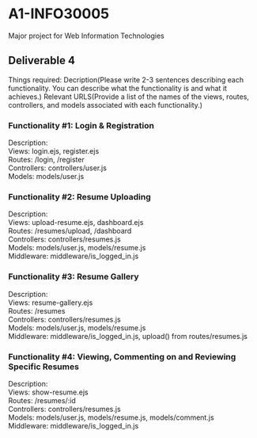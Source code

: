 # A1-INFO30005
Major project for Web Information Technologies

## Deliverable 4 

Things required:
Decription(Please write 2-3 sentences describing each functionality. You can describe what the functionality is and what it achieves.)
Relevant URLS(Provide a list of the names of the views, routes, controllers, and models associated with each functionality.)

### Functionality #1: Login & Registration
Description:  
Views: login.ejs, register.ejs  
Routes: /login, /register  
Controllers: controllers/user.js  
Models: models/user.js  

### Functionality #2: Resume Uploading
Description:  
Views: upload-resume.ejs, dashboard.ejs  
Routes: /resumes/upload, /dashboard  
Controllers: controllers/resumes.js  
Models: models/user.js, models/resume.js  
Middleware: middleware/is_logged_in.js  

### Functionality #3: Resume Gallery
Description:  
Views: resume-gallery.ejs  
Routes: /resumes  
Controllers: controllers/resumes.js  
Models: models/user.js, models/resume.js  
Middleware: middleware/is_logged_in.js, upload() from routes/resumes.js  

### Functionality #4: Viewing, Commenting on and Reviewing Specific Resumes
Description:  
Views: show-resume.ejs  
Routes: /resumes/:id     
Controllers: controllers/resumes.js  
Models: models/user.js, models/resume.js, models/comment.js  
Middleware: middleware/is_logged_in.js  
